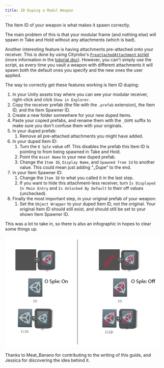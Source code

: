 ```yaml
---
title: ID Duping a Modul Weapon
---
```


The Item ID of your weapon is what makes it spawn correctly.

The main problem of this is that your modular frame (and nothing else) will spawn in Take and Hold without any attachments (which is bad).

Another interesting feature is having attachments pre-attached onto your receiver. This is done by using Cityrobo's [`PreattachedAttachment` script](https://github.com/cityrobo/H3VR_Mods/blob/master/PreattachedAttachment/PreattachedAttachment.cs) (more information in the [tutorial doc](../pre-attached_attachments.md)). However, you can't simply use the script, as every time you vault a weapon with different attachments it will spawn both the default ones you specify and the new ones the user applied.

The way to correctly get these features working is Item ID duping:

1. In your Unity assets tray where you can see your modular receiver, right-click and click `Show in Explorer`.
2. Copy the receiver prefab (the file with the `.prefab` extension), the Item ID, and the Item Spawner ID.
3. Create a new folder somewhere for your new duped items.
4. Paste your copied prefabs, and rename them with the `_DUPE` suffix to make sure you don't confuse them with your originals.
5. In your duped prefab:
   1. Remove all pre-attached attachments you might have added.
6. In your duped Item ID:
   1. Turn the `O Sple` value off. This disables the prefab this Item ID is pointing to from being spawned in Take and Hold.
   2. Point the `Asset Name` to your new duped prefab.
   3. Change the `Item ID`, `Display Name`, and `Spawned from Id` to another value. This could mean just adding "_Dupe" to the end.
7. In your Item Spawner ID:
   1. Change the `Item ID` to what you called it in the last step.
   2. If you want to hide this attachment-less receiver, turn `Is Displayed In Main Entry` and `Is Unlocked By Default` to their off values (unchecked).
8. Finally the most important step, in your original prefab of your weapon:
   1. Set the `Object Wrapper` to your duped Item ID, not the original. Your original Item ID should still exist, and should still be set to your shown Item Spawner ID.

This was a lot to take in, so there is also an infographic in hopes to clear some things up.

![info](images/UnityEditor/id_duping_infographic.png)

Thanks to Meat_Banano for contributing to the writing of this guide, and Jessica for discovering the idea behind it.
